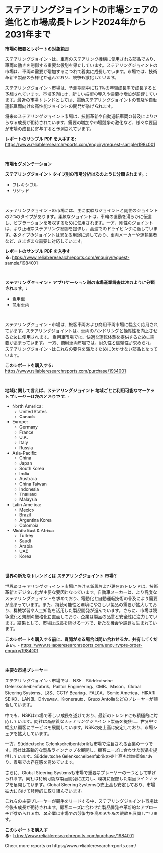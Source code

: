 <p><h1>ステアリングジョイントの市場シェアの進化と市場成長トレンド2024年から2031年まで</h1></p><p><strong>市場の概要とレポートの対象範囲</strong></p>
<p><p>ステアリングジョイントは、車両のステアリング機構に使用される部品であり、車両の動きを制御する重要な役割を果たしています。ステアリングジョイントの市場は、車両の需要が増加するにつれて着実に成長しています。市場では、技術革新や製品の多様化が進んでおり、競争も激化しています。</p><p>ステアリングジョイント市場は、予測期間中に12.1%の年間成長率で成長すると予想されています。市場予測には、新しい技術の導入や需要の増加が影響しています。最近の市場トレンドとしては、電動ステアリングジョイントの普及や自動運転車両向けの高性能ジョイントの開発が挙げられます。</p><p>将来のステアリングジョイント市場は、技術革新や自動運転車両の普及によりさらなる成長が期待されています。需要の増加や市場競争の激化など、様々な要因が市場の成長に寄与すると予測されています。</p></p>
<p><strong>レポートのサンプル PDF を入手する:</strong> <a href="https://www.reliableresearchreports.com/enquiry/request-sample/1984001">https://www.reliableresearchreports.com/enquiry/request-sample/1984001</a></p>
<p>&nbsp;</p>
<p><strong>市場セグメンテーション</strong></p>
<p><strong>ステアリングジョイント タイプ別の市場分析は次のように分類されます。:</strong></p>
<p><ul><li>フレキシブル</li><li>リジッド</li></ul></p>
<p>&nbsp;</p>
<p><p>ステアリングジョイントの市場には、主に柔軟なジョイントと剛性のジョイントの2つのタイプがあります。柔軟なジョイントは、車輪の運動を滑らかに伝達し、ビブラーションを吸収するために使用されます。一方、剛性のジョイントは、より正確なステアリング制御を提供し、高速でのドライビングに適しています。各タイプのジョイントは異なる用途に適しており、車両メーカーや運輸業者など、さまざまな需要に対応しています。</p></p>
<p><strong>レポートのサンプル PDF を入手する:</strong>&nbsp;<a href="https://www.reliableresearchreports.com/enquiry/request-sample/1984001">https://www.reliableresearchreports.com/enquiry/request-sample/1984001</a></p>
<p>&nbsp;</p>
<p><strong> ステアリングジョイント アプリケーション別の市場産業調査は次のように分類されます。:</strong></p>
<p><ul><li>乗用車</li><li>商用車両</li></ul></p>
<p>&nbsp;</p>
<p><p>ステアリングジョイント市場は、旅客車両および商用車両市場に幅広く応用されています。ステアリングジョイントは、車両のハンドリングと操縦性を向上させるために使用されます。 乗用車市場では、快適な運転体験を提供するために需要が高まっています。 一方、商用車両市場では、耐久性と信頼性が求められ、ステアリングジョイントはこれらの要件を満たすために欠かせない部品となっています。</p></p>
<p><strong>このレポートを購入する:</strong>&nbsp; <a href="https://www.reliableresearchreports.com/purchase/1984001">https://www.reliableresearchreports.com/purchase/1984001</a></p>
<p>&nbsp;</p>
<p><strong>地域に関して言えば、ステアリングジョイント 地域ごとに利用可能なマーケットプレーヤーは次のとおりです。:</strong></p>
<p><ul>
    <li>
        North America:
        <ul>
            <li>United States</li>
            <li>Canada</li>
        </ul>
    </li>
    <li>
        Europe:
        <ul>
            <li>Germany</li>
            <li>France</li>
            <li>U.K.</li>
            <li>Italy</li>
            <li>Russia</li>
        </ul>
    </li>
    <li>
        Asia-Pacific:
        <ul>
            <li>China</li>
            <li>Japan</li>
            <li>South Korea</li>
            <li>India</li>
            <li>Australia</li>
            <li>China Taiwan</li>
            <li>Indonesia</li>
            <li>Thailand</li>
            <li>Malaysia</li>
        </ul>
    </li>
    <li>
        Latin America:
        <ul>
            <li>Mexico</li>
            <li>Brazil</li>
            <li>Argentina Korea</li>
            <li>Colombia</li>
        </ul>
    </li>
    <li>
        Middle East & Africa:
        <ul>
            <li>Turkey</li>
            <li>Saudi</li>
            <li>Arabia</li>
            <li>UAE</li>
            <li>Korea</li>
        </ul>
    </li>
    </ul></p>
<p>&nbsp;</p>
<p><strong>世界の新たなトレンドとは ステアリングジョイント 市場？</strong></p>
<p><p>世界のステアリングジョイント市場における新興および現在のトレンドは、技術革新とデジタル化が主要な要因となっています。自動車メーカーは、より高度なステアリングジョイントを求めており、電動化と自動運転技術の普及により需要が高まっています。また、持続可能性と環境にやさしい製品の需要が拡大しており、機械学習や人工知能を活用した製品開発が進んでいます。さらに、市場は競争激化と規制の厳格化に直面しており、企業は製品の品質と安全性に注力しています。結果として、市場は成長を続ける一方で、新たな機会や課題も生まれています。</p></p>
<p><strong>このレポートを購入する前に、質問がある場合は問い合わせるか、共有してください。</strong>- <a href="https://www.reliableresearchreports.com/enquiry/pre-order-enquiry/1984001">https://www.reliableresearchreports.com/enquiry/pre-order-enquiry/1984001</a></p>
<p>&nbsp;</p>
<p><strong>主要な市場プレーヤー</strong></p>
<p><p>ステアリングジョイント市場では、NSK、Süddeutsche Gelenkscheibenfabrik、Pailton Engineering、GMB、Mason、Global Steering Systems、L&S、CCTY Bearing、FALGA、Somic America、HIKARI SEIKO、LANBI、Driveway、Kronerauto、Grupo Antolinなどのプレーヤーが競合しています。</p><p>中でも、NSKは市場で著しい成長を遂げており、最新のトレンドにも積極的に対応しています。同社は高品質なステアリングジョイント製品を提供し、世界中で幅広い顧客にサービスを展開しています。NSKの売上高は安定しており、市場シェアを拡大しています。</p><p>一方、Süddeutsche Gelenkscheibenfabrikも市場で注目される企業の一つです。同社は革新的な製品ラインナップを展開し、顧客ニーズに合わせた製品を提供しています。Süddeutsche Gelenkscheibenfabrikの売上高も増加傾向にあり、市場での存在感を高めています。</p><p>さらに、Global Steering Systemsも市場で重要なプレーヤーの一つとして挙げられます。同社は持続可能な製品開発に注力し、環境に配慮した製品ラインナップを展開しています。Global Steering Systemsの売上高も安定しており、市場拡大に向けて積極的に取り組んでいます。</p><p>これらの主要プレーヤーが競争をリードする中、ステアリングジョイント市場は今後も成長が期待されます。顧客ニーズに合わせた製品開発や革新的なアプローチが求められる中、各企業は市場での競争力を高めるための戦略を展開しています。</p></p>
<p><strong>このレポートを購入する:</strong>&nbsp;&nbsp;<a href="https://www.reliableresearchreports.com/purchase/1984001">https://www.reliableresearchreports.com/purchase/1984001</a></p>
<p>Check more reports on https://www.reliableresearchreports.com/</p>